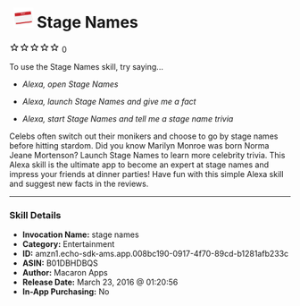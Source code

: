 # &nbsp;<img src="skill_icon" alt="Stage Names icon" width="36"> Stage Names
![0 stars](../../images/ic_star_border_black_18dp_1x.png)![0 stars](../../images/ic_star_border_black_18dp_1x.png)![0 stars](../../images/ic_star_border_black_18dp_1x.png)![0 stars](../../images/ic_star_border_black_18dp_1x.png)![0 stars](../../images/ic_star_border_black_18dp_1x.png) 0

To use the Stage Names skill, try saying...

* *Alexa, open Stage Names*

* *Alexa, launch Stage Names and give me a fact*

* *Alexa, start Stage Names and tell me a stage name trivia*

Celebs often switch out their monikers and choose to go by stage names before hitting stardom. Did you know Marilyn Monroe was born Norma Jeane Mortenson? Launch Stage Names to learn more celebrity trivia. This Alexa skill is the ultimate app to become an expert at stage names and impress your friends at dinner parties!
Have fun with this simple Alexa skill and suggest new facts in the reviews.

***

### Skill Details

* **Invocation Name:** stage names
* **Category:** Entertainment
* **ID:** amzn1.echo-sdk-ams.app.008bc190-0917-4f70-89cd-b1281afb233c
* **ASIN:** B01DBHDBQS
* **Author:** Macaron Apps
* **Release Date:** March 23, 2016 @ 01:20:56
* **In-App Purchasing:** No

